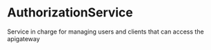 # AuthorizationService
Service in charge for managing users and clients that can access the apigateway
